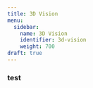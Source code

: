 ```yaml
---
title: 3D Vision
menu:
  sidebar:
    name: 3D Vision
    identifier: 3d-vision
    weight: 700
draft: true
---
```


### test
